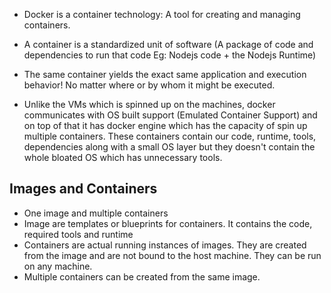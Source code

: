 - Docker is a container technology: A tool for creating and managing containers.
- A container is a standardized unit of software (A package of code and dependencies to run that code Eg: Nodejs code + the Nodejs Runtime)
- The same container yields the exact same application and execution behavior! No matter where or by whom it might be executed.

 - Unlike the VMs which is spinned up on the machines, docker communicates with  OS built support (Emulated Container Support) and on top of that it has docker engine which has the capacity of spin up multiple containers. These containers contain our code, runtime, tools, dependencies along with a small OS layer but they doesn't contain the whole bloated OS which has  unnecessary tools.


 ## Images and Containers
- One image and multiple containers
- Image  are templates or blueprints for containers. It contains the code, required tools and runtime
-  Containers are actual running instances of images. They are created from the image and are not bound to the host machine. They can be run on any machine.
-  Multiple containers can be created from the same image.